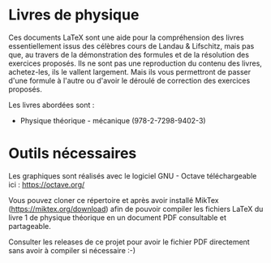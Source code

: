 # Livres de physique
Ces documents LaTeX sont une aide pour la compréhension des livres essentiellement issus des célèbres cours de Landau & Lifschitz, mais pas que, au travers de la démonstration des formules et de la résolution des exercices proposés. Ils ne sont pas une reproduction du contenu des livres, achetez-les, ils le vallent largement. Mais ils vous permettront de passer d'une formule à l'autre ou d'avoir le déroulé de correction des exercices proposés.

Les livres abordées sont :
 * Physique théorique - mécanique (978-2-7298-9402-3)

# Outils nécessaires
Les graphiques sont réalisés avec le logiciel GNU - Octave téléchargeable ici : https://octave.org/

Vous pouvez cloner ce répertoire et après avoir installé MikTex (https://miktex.org/download) afin de pouvoir compiler les fichiers LaTeX du livre 1 de physique théorique en un document PDF consultable et partageable.

Consulter les releases de ce projet pour avoir le fichier PDF directement sans avoir à compiler si nécessaire :-)
